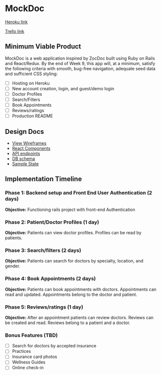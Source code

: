 # MockDoc

[Heroku link][heroku]

[Trello link][trello]

[heroku]: http://www.herokuapp.com
[trello]: https://trello.com/b/fHRjMOxC/zocdoc-clone

## Minimum Viable Product

MockDoc is a web application inspired by ZocDoc built using Ruby on Rails and React/Redux. By the end of Week 9, this app will, at a minimum, satisfy the following criteria with smooth, bug-free navigation, adequate seed data and sufficient CSS styling:

- [ ] Hosting on Heroku
- [ ] New account creation, login, and guest/demo login
- [ ] Doctor Profiles
- [ ] Search/Filters
- [ ] Book Appointments
- [ ] Reviews/ratings
- [ ] Production README

## Design Docs
* [View Wireframes][wireframes]
* [React Components][components]
* [API endpoints][api-endpoints]
* [DB schema][schema]
* [Sample State][sample-state]

[wireframes]: wireframes
[components]: component-hierarchy.md
[sample-state]: sample-state.md
[api-endpoints]: api-endpoints.md
[schema]: schema.md

## Implementation Timeline

### Phase 1: Backend setup and Front End User Authentication (2 days)

**Objective:** Functioning rails project with front-end Authentication

### Phase 2: Patient/Doctor Profiles  (1 day)

**Objective:** Patients can view doctor profiles. Profiles can be read by patients.

### Phase 3: Search/filters (2 days)

**Objective:** Patients can search for doctors by specialty, location, and gender.

### Phase 4: Book Appointments (2 days)

**Objective:** Patients can book appointments with doctors. Appointments can read and updated. Appointments belong to the doctor and patient.

### Phase 5: Reviews/ratings (1 day)

**Objective:** After an appointment patients can review doctors. Reviews can be created and read. Reviews belong to a patient and a doctor.

### Bonus Features (TBD)
- [ ] Search for doctors by accepted insurance
- [ ] Practices
- [ ] Insurance card photos
- [ ] Wellness Guides
- [ ] Online check-in
